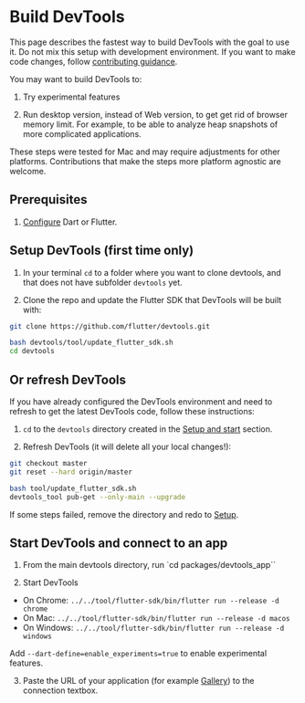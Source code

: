# Build DevTools

This page describes the fastest way to build DevTools with the goal to use it. Do not mix this setup with development environment. If you want to make code changes, follow [contributing guidance](https://github.com/flutter/devtools/blob/master/CONTRIBUTING.md).

You may want to build DevTools to:

1. Try experimental features

2. Run desktop version, instead of Web version, to get get rid of browser memory limit. For example,
to be able to analyze heap snapshots of more complicated applications.

These steps were tested for Mac and may require adjustments for other platforms. Contributions
that make the steps more platform agnostic are welcome.

## Prerequisites

1. [Configure](https://docs.flutter.dev/get-started/install) Dart or Flutter.

## Setup DevTools (first time only)

1. In your terminal `cd` to a folder where you want to clone devtools, and that does not have subfolder `devtools` yet.

2. Clone the repo and update the Flutter SDK that DevTools will be built with:

```bash
git clone https://github.com/flutter/devtools.git

bash devtools/tool/update_flutter_sdk.sh
cd devtools
```

## Or refresh DevTools

If you have already configured the DevTools environment and need to refresh to get the latest DevTools code, follow these instructions:

1. `cd` to the `devtools` directory created in the [Setup and start](#setup-and-start) section.

2. Refresh DevTools (it will delete all your local changes!):

```bash
git checkout master
git reset --hard origin/master

bash tool/update_flutter_sdk.sh
devtools_tool pub-get --only-main --upgrade
```

If some steps failed, remove the directory and redo to [Setup](#setup).

## Start DevTools and connect to an app

1. From the main devtools directory, run `cd packages/devtools_app``

2. Start DevTools

- On Chrome: `../../tool/flutter-sdk/bin/flutter run --release -d chrome`
- On Mac: `../../tool/flutter-sdk/bin/flutter run --release -d macos`
- On Windows: `../../tool/flutter-sdk/bin/flutter run --release -d windows`

Add `--dart-define=enable_experiments=true` to enable experimental features.

3. Paste the URL of your application
(for example [Gallery](https://github.com/flutter/devtools/blob/master/CONTRIBUTING.md#connect-to-application))
to the connection textbox.
